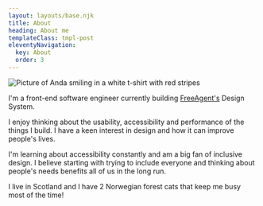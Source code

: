 ```yaml
---
layout: layouts/base.njk
title: About
heading: About me
templateClass: tmpl-post
eleventyNavigation:
  key: About
  order: 3
---
```


<div class="profile-pic-container">
  <img class="profile-pic-container--pic" src="../../img/profile-picture.png" alt="Picture of Anda smiling in a white t-shirt with red stripes"></img>
</div>

<p>I'm a front-end software engineer currently building <a href="https://www.freeagent.com">FreeAgent's</a> Design System. </p>

<p>I enjoy thinking about the usability, accessibility and performance of the things
I build. I have a keen interest in design and how it can improve people's lives.</p>

<p>I'm learning about accessibility constantly and am a big fan of inclusive design. I believe starting with trying to include everyone and thinking about people's needs benefits all of us in the long run.</p>

<p>I live in Scotland and I have 2 Norwegian forest cats that keep me busy most of the time!</p>
